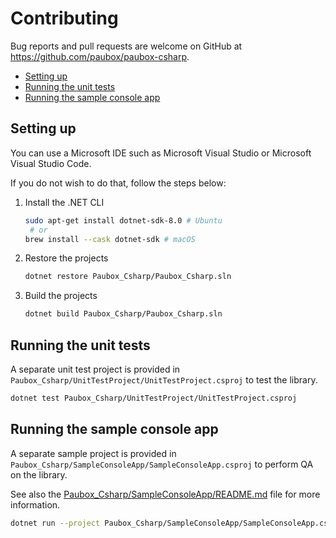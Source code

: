 # Contributing <!-- omit in toc -->

Bug reports and pull requests are welcome on GitHub at <https://github.com/paubox/paubox-csharp>.

- [Setting up](#setting-up)
- [Running the unit tests](#running-the-unit-tests)
- [Running the sample console app](#running-the-sample-console-app)

## Setting up

You can use a Microsoft IDE such as Microsoft Visual Studio or Microsoft Visual Studio Code.

If you do not wish to do that, follow the steps below:

1. Install the .NET CLI

    ```sh
    sudo apt-get install dotnet-sdk-8.0 # Ubuntu
     # or
    brew install --cask dotnet-sdk # macOS
    ```

2. Restore the projects

    ```sh
    dotnet restore Paubox_Csharp/Paubox_Csharp.sln
    ```

3. Build the projects

    ```sh
    dotnet build Paubox_Csharp/Paubox_Csharp.sln
    ```

## Running the unit tests

A separate unit test project is provided in `Paubox_Csharp/UnitTestProject/UnitTestProject.csproj` to test the library.

```sh
dotnet test Paubox_Csharp/UnitTestProject/UnitTestProject.csproj
```

## Running the sample console app

A separate sample project is provided in `Paubox_Csharp/SampleConsoleApp/SampleConsoleApp.csproj` to perform QA on the
library.

See also the [Paubox_Csharp/SampleConsoleApp/README.md](Paubox_Csharp/SampleConsoleApp/README.md) file for more information.

```sh
dotnet run --project Paubox_Csharp/SampleConsoleApp/SampleConsoleApp.csproj
```
